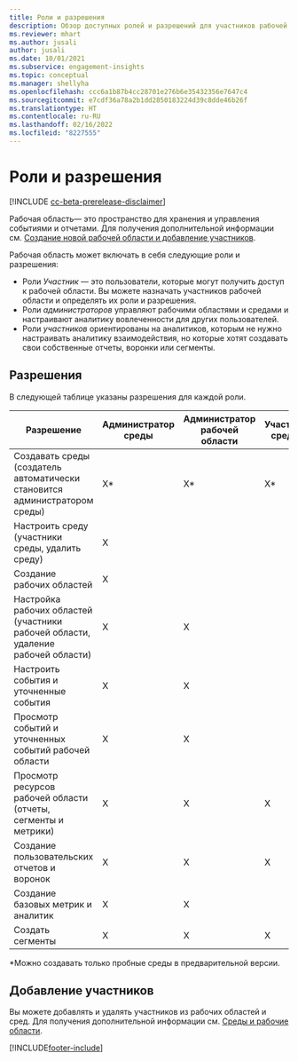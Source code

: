 ```yaml
---
title: Роли и разрешения
description: Обзор доступных ролей и разрешений для участников рабочей области.
ms.reviewer: mhart
ms.author: jusali
author: jusali
ms.date: 10/01/2021
ms.subservice: engagement-insights
ms.topic: conceptual
ms.manager: shellyha
ms.openlocfilehash: ccc6a1b87b4cc28701e276b6e35432356e7647c4
ms.sourcegitcommit: e7cdf36a78a2b1dd2850183224d39c8dde46b26f
ms.translationtype: HT
ms.contentlocale: ru-RU
ms.lasthandoff: 02/16/2022
ms.locfileid: "8227555"
---
```

# <a name="roles-and-permissions"></a>Роли и разрешения

[!INCLUDE [cc-beta-prerelease-disclaimer](includes/cc-beta-prerelease-disclaimer.md)]

Рабочая область— это пространство для хранения и управления событиями и отчетами. Для получения дополнительной информации см. [Создание новой рабочей области и добавление участников](create-workspace.md). 

Рабочая область может включать в себя следующие роли и разрешения:

- Роли *Участник* — это пользователи, которые могут получить доступ к рабочей области. Вы можете назначать участников рабочей области и определять их роли и разрешения. 
- Роли *администраторов* управляют рабочими областями и средами и настраивают аналитику вовлеченности для других пользователей. 
- Роли *участников* ориентированы на аналитиков, которым не нужно настраивать аналитику взаимодействия, но которые хотят создавать свои собственные отчеты, воронки или сегменты.

## <a name="permissions"></a>Разрешения
  
В следующей таблице указаны разрешения для каждой роли. 

| Разрешение | Администратор среды | Администратор рабочей области | Участник среды | Участник рабочей области | 
|--|--|--|--|--|
| Создавать среды (создатель автоматически становится администратором среды) | X* | X* | X* | X* |  
| Настроить среду (участники среды, удалить среду) | X |  |  |  |  
| Создание рабочих областей | X |  |  |  |  
| Настройка рабочих областей (участники рабочей области, удаление рабочей области) | X | X |  |  |  
| Настроить события и уточненные события | X | X | |  |  
| Просмотр событий и уточненных событий рабочей области | X | X | |  |  
| Просмотр ресурсов рабочей области (отчеты, сегменты и метрики)| X | X | X | X |  
| Создание пользовательских отчетов и воронок | X | X | X | X |  
| Создание базовых метрик и аналитик| X | X |  |  |  
| Создать сегменты| X | X | X | X |  

*Можно создавать только пробные среды в предварительной версии. 

## <a name="add-members"></a>Добавление участников

Вы можете добавлять и удалять участников из рабочих областей и сред. Для получения дополнительной информации см. [Среды и рабочие области](manage-environments-workspaces.md).


[!INCLUDE[footer-include](../includes/footer-banner.md)]
